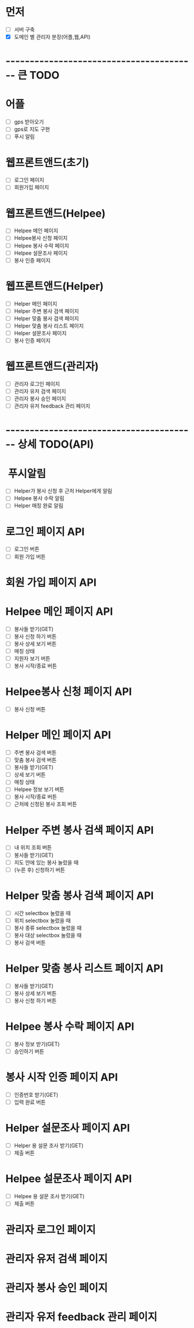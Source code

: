# 먼저
- [ ] 서버 구축
- [x] 도메인 별 관리자 분장(어플,웹,API)

# ---------------------------------------- 큰 TODO

# 어플
- [ ] gps 받아오기
- [ ] gps로 지도 구현
- [ ] 푸시 알림

# 웹프론트앤드(초기)
- [ ] 로그인 페이지
- [ ] 회원가입 페이지

# 웹프론트앤드(Helpee)
- [ ] Helpee 메인 페이지
- [ ] Helpee봉사 신청 페이지
- [ ] Helpee 봉사 수락 페이지
- [ ] Helpee 설문조사 페이지
- [ ] 봉사 인증 페이지

# 웹프론트앤드(Helper)
- [ ] Helper 메인 페이지
- [ ] Helper 주변 봉사 검색 페이지
- [ ] Helper 맞춤 봉사 검색 페이지
- [ ] Helper 맞춤 봉사 리스트 페이지
- [ ] Helper 설문조사 페이지
- [ ] 봉사 인증 페이지

# 웹프론트앤드(관리자)
- [ ] 관리자 로그인 페이지
- [ ] 관리자 유저 검색 페이지
- [ ] 관리자 봉사 승인 페이지
- [ ] 관리자 유저 feedback 관리 페이지

# ---------------------------------------- 상세 TODO(API)

#  푸시알림
- [ ] Helper가 봉사 신청 후 근처 Helper에게 알림
- [ ] Helpee 봉사 수락 알림
- [ ] Helper 매칭 완료 알림

# 로그인 페이지 API
- [ ] 로그인 버튼
- [ ] 회원 가입 버튼

# 회원 가입 페이지 API


# Helpee 메인 페이지 API
- [ ] 봉사들 받기(GET)
- [ ] 봉사 신청 하기 버튼
- [ ] 봉사 상세 보기 버튼
- [ ] 매칭 상태
- [ ] 지원자 보기 버튼
- [ ] 봉사 시작/종료 버튼

# Helpee봉사 신청 페이지 API
- [ ] 봉사 신청 버튼

# Helper 메인 페이지 API
- [ ] 주변 봉사 검색 버튼
- [ ] 맞춤 봉사 검색 버튼
- [ ] 봉사들 받기(GET)
- [ ] 상세 보기 버튼
- [ ] 매칭 상태
- [ ] Helpee 정보 보기 버튼
- [ ] 봉사 시작/종료 버튼
- [ ] 근처에 신청된 봉사 조회 버튼

# Helper 주변 봉사 검색 페이지 API
- [ ] 내 위치 조회 버튼
- [ ] 봉사들 받기(GET)
- [ ] 지도 안에 있는 봉사 눌렀을 때
- [ ] (누른 후) 신청하기 버튼

# Helper 맞춤 봉사 검색 페이지 API
- [ ] 시간 selectbox 눌렀을 때
- [ ] 위치 selectbox 눌렀을 때
- [ ] 봉사 종류 selectbox 눌렀을 때
- [ ] 봉사 대상 selectbox 눌렀을 때
- [ ] 봉사 검색 버튼

# Helper 맞춤 봉사 리스트 페이지 API
- [ ] 봉사들 받기(GET)
- [ ] 봉사 상세 보기 버튼
- [ ] 봉사 신청 하기 버튼

# Helpee 봉사 수락 페이지 API
- [ ] 봉사 정보 받기(GET)
- [ ] 승인하기 버튼

# 봉사 시작 인증 페이지 API
- [ ] 인증번호 받기(GET)
- [ ] 입력 완료 버튼

# Helper 설문조사 페이지 API
- [ ] Helper 용 설문 조사 받기(GET)
- [ ] 제출 버튼

# Helpee 설문조사 페이지 API
- [ ] Helpee 용 설문 조사 받기(GET)
- [ ] 제출 버튼

# 관리자 로그인 페이지

# 관리자 유저 검색 페이지

# 관리자 봉사 승인 페이지

# 관리자 유저 feedback 관리 페이지
